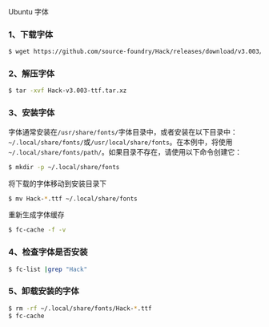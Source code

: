 Ubuntu 字体
<a name="fh0vV"></a>
### 1、下载字体
```bash
$ wget https://github.com/source-foundry/Hack/releases/download/v3.003/Hack-v3.003-ttf.tar.xz
```
<a name="PcTKj"></a>
### 2、解压字体
```bash
$ tar -xvf Hack-v3.003-ttf.tar.xz
```
<a name="jiGz8"></a>
### 3、安装字体
字体通常安装在`/usr/share/fonts/`字体目录中，或者安装在以下目录中：`~/.local/share/fonts/`或`/usr/local/share/fonts`。在本例中，将使用`~/.local/share/fonts/path/`。如果目录不存在，请使用以下命令创建它：
```bash
$ mkdir -p ~/.local/share/fonts
```
将下载的字体移动到安装目录下
```bash
$ mv Hack-*.ttf ~/.local/share/fonts
```
重新生成字体缓存
```bash
$ fc-cache -f -v
```
<a name="vU3Qd"></a>
### 4、检查字体是否安装
```bash
$ fc-list |grep "Hack"
```
<a name="GWX4n"></a>
### 5、卸载安装的字体
```bash
$ rm -rf ~/.local/share/fonts/Hack-*.ttf
$ fc-cache
```
